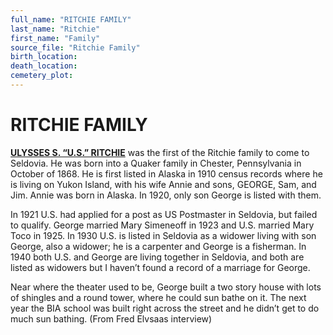 ```yaml
---
full_name: "RITCHIE FAMILY"
last_name: "Ritchie"
first_name: "Family"
source_file: "Ritchie Family"
birth_location:
death_location:
cemetery_plot: 
---
```

# RITCHIE FAMILY


[**ULYSSES S. “U.S.” RITCHIE**](../_people/Ritchie_Ulyses_Grant.md) was the first of the Ritchie family to come to Seldovia.  He was born into a Quaker family in Chester, Pennsylvania in October of 1868.  He is first listed in Alaska in 1910 census records where he is living on Yukon Island, with his wife Annie and sons, GEORGE, Sam, and Jim.  Annie was born in Alaska. In 1920, only son George is listed with them. 

In 1921 U.S. had applied for a post as US Postmaster in Seldovia, but failed to qualify.  George married Mary Simeneoff in 1923 and U.S. married Mary Toco in 1925.   In 1930 U.S. is listed in Seldovia as a widower living with son George, also a widower; he is a carpenter and George is a fisherman.   In 1940 both U.S. and George are living together in Seldovia, and both are listed as widowers but I haven’t found a record of a marriage for George.

Near where the theater used to be, George built a two story house with lots of shingles and a round tower, where he could sun bathe on it. The next year the BIA school was built right across the street and he didn’t get to do much sun bathing. (From Fred Elvsaas interview)


